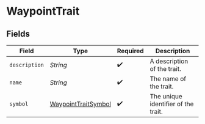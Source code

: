 # WaypointTrait


## Fields

| Field                                                             | Type                                                              | Required                                                          | Description                                                       |
| ----------------------------------------------------------------- | ----------------------------------------------------------------- | ----------------------------------------------------------------- | ----------------------------------------------------------------- |
| `description`                                                     | *String*                                                          | :heavy_check_mark:                                                | A description of the trait.                                       |
| `name`                                                            | *String*                                                          | :heavy_check_mark:                                                | The name of the trait.                                            |
| `symbol`                                                          | [WaypointTraitSymbol](../../models/shared/WaypointTraitSymbol.md) | :heavy_check_mark:                                                | The unique identifier of the trait.                               |